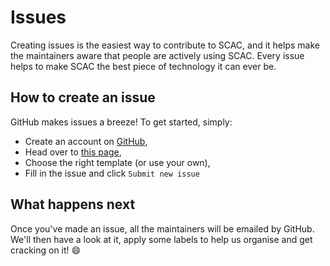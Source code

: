 # Issues
Creating issues is the easiest way to contribute to SCAC, and it helps make the maintainers aware that people are actively using SCAC. Every issue helps to make SCAC the best piece of technology it can ever be. 

## How to create an issue
GitHub makes issues a breeze! To get started, simply:
  - Create an account on [GitHub](https://github.com/join),
  - Head over to [this page](https://github.com/ItsPugle/scac/issues/new/choose),
  - Choose the right template (or use your own),
  - Fill in the issue and click `Submit new issue`
  
## What happens next
Once you've made an issue, all the maintainers will be emailed by GitHub. We'll then have a look at it, apply some labels to help us organise and get cracking on it! :smile: